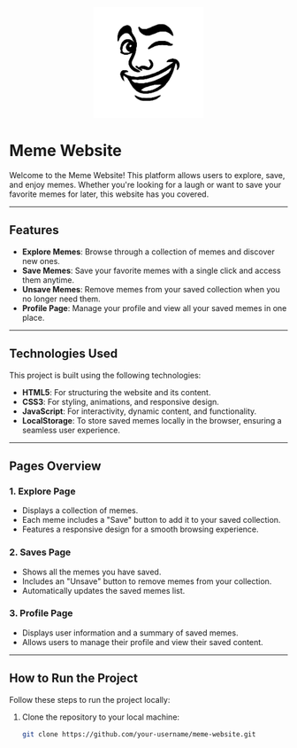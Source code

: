 <p align="center">
  <img src="./Data/logo_memes_nocolor.png" alt="Meme Website Logo" width="200">
</p>

# Meme Website

Welcome to the Meme Website! This platform allows users to explore, save, and enjoy memes. Whether you're looking for a laugh or want to save your favorite memes for later, this website has you covered.

---

## Features

- **Explore Memes**: Browse through a collection of memes and discover new ones.
- **Save Memes**: Save your favorite memes with a single click and access them anytime.
- **Unsave Memes**: Remove memes from your saved collection when you no longer need them.
- **Profile Page**: Manage your profile and view all your saved memes in one place.

---

## Technologies Used

This project is built using the following technologies:

- **HTML5**: For structuring the website and its content.
- **CSS3**: For styling, animations, and responsive design.
- **JavaScript**: For interactivity, dynamic content, and functionality.
- **LocalStorage**: To store saved memes locally in the browser, ensuring a seamless user experience.

---

## Pages Overview

### 1. **Explore Page**
   - Displays a collection of memes.
   - Each meme includes a "Save" button to add it to your saved collection.
   - Features a responsive design for a smooth browsing experience.

### 2. **Saves Page**
   - Shows all the memes you have saved.
   - Includes an "Unsave" button to remove memes from your collection.
   - Automatically updates the saved memes list.

### 3. **Profile Page**
   - Displays user information and a summary of saved memes.
   - Allows users to manage their profile and view their saved content.

---

## How to Run the Project

Follow these steps to run the project locally:

1. Clone the repository to your local machine:
   ```bash
   git clone https://github.com/your-username/meme-website.git



